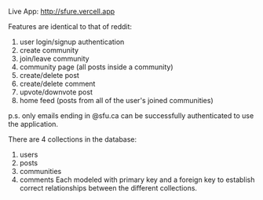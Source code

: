 Live App: http://sfure.vercell.app

Features are identical to that of reddit:
1. user login/signup authentication
2. create community
3. join/leave community
4. community page (all posts inside a community)
5. create/delete post
6. create/delete comment
7. upvote/downvote post
8. home feed (posts from all of the user's joined communities)

p.s. only emails ending in @sfu.ca can be successfully authenticated to use the application.

There are 4 collections in the database:
1. users
2. posts
3. communities
4. comments
Each modeled with primary key and a foreign key to establish correct relationships between the different collections.
